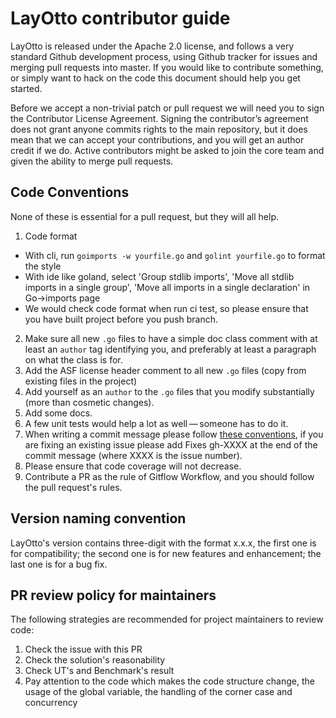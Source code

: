 # LayOtto contributor guide

LayOtto is released under the Apache 2.0 license, and follows a very standard Github development process, using Github tracker for issues and merging pull requests into master. If you would like to contribute something,  or simply want to hack on the code this document should help you get started.

Before we accept a non-trivial patch or pull request we will need you to sign the Contributor License Agreement. Signing the contributor’s agreement does not grant anyone commits rights to the main repository, but it does mean that we can accept your contributions, and you will get an author credit if we do. Active contributors might be asked to join the core team and given the ability to merge pull requests.

## Code Conventions

None of these is essential for a pull request, but they will all help.

1. Code format
- With cli, run `goimports -w yourfile.go` and `golint yourfile.go` to format the style
- With ide like goland, select 'Group stdlib imports', 'Move all stdlib imports in a single group', 'Move all imports in a single declaration' in Go->imports page
- We would check code format when run ci test, so please ensure that you have built project before you push branch.
2. Make sure all new `.go` files to have a simple doc class comment
   with at least an `author` tag identifying you, and preferably at least a
   paragraph on what the class is for.
3. Add the ASF license header comment to all new `.go` files (copy from existing files in the project)
4. Add yourself as an `author` to the `.go` files that you modify substantially (more than cosmetic changes).
5. Add some docs.
6. A few unit tests would help a lot as well — someone has to do it.
7. When writing a commit message please follow [these conventions](https://tbaggery.com/2008/04/19/a-note-about-git-commit-messages.html), if you are fixing an existing issue please add Fixes gh-XXXX at the end of the commit message (where XXXX is the issue number).
8. Please ensure that code coverage will not decrease.
9. Contribute a PR as the rule of Gitflow Workflow, and you should follow the pull request's rules.

## Version naming convention

LayOtto's version contains three-digit with the format x.x.x, the first one is for compatibility; the second one is for new features and enhancement; the last one is for a bug fix.

## PR review policy for maintainers

The following strategies are recommended for project maintainers to review code:

1. Check the issue with this PR
2. Check the solution's reasonability
3. Check UT's and Benchmark's result
4. Pay attention to the code which makes the code structure change, the usage of the global variable, the handling of the corner case and concurrency
